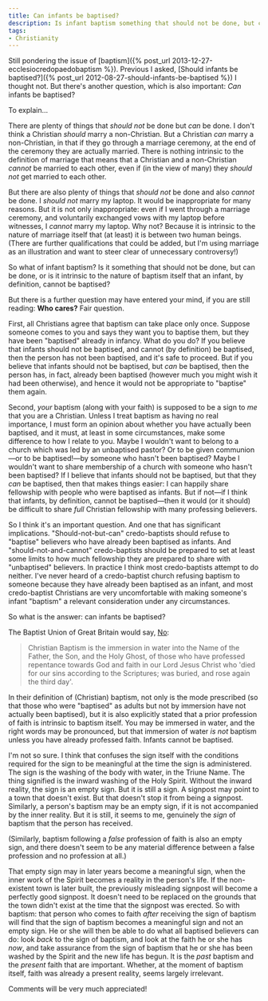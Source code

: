 ```yaml
---
title: Can infants be baptised?
description: Is infant baptism something that should not be done, but can be done, or is it intrinsic to the nature of baptism that an infant cannot be baptised?
tags:
- Christianity
---
```

Still pondering the issue of [baptism]({% post_url 2013-12-27-ecclesiocredopaedobaptism %}). Previous I asked, [Should infants be baptised?]({% post_url 2012-08-27-should-infants-be-baptised %}) I thought not. But there's another question, which is also important: _Can_ infants be baptised?

To explain...

There are plenty of things that _should not_ be done but _can_ be done. I don't think a Christian _should_ marry a non-Christian. But a Christian _can_ marry a non-Christian, in that if they go through a marriage ceremony, at the end of the ceremony they are actually married. There is nothing intrinsic to the definition of marriage that means that a Christian and a non-Christian _cannot_ be married to each other, even if (in the view of many) they _should not_ get married to each other.

But there are also plenty of things that _should not_ be done and also _cannot_ be done. I _should not_ marry my laptop. It would be inappropriate for many reasons. But it is not only inappropriate: even if I went through a marriage ceremony, and voluntarily exchanged vows with my laptop before witnesses, I _cannot_ marry my laptop. Why not? Because it is intrinsic to the nature of marriage itself that (at least) it is between two human beings. (There are further qualifications that could be added, but I'm using marriage as an illustration and want to steer clear of unnecessary controversy!)

So what of infant baptism? Is it something that should not be done, but can be done, or is it intrinsic to the nature of baptism itself that an infant, by definition, cannot be baptised?

But there is a further question may have entered your mind, if you are still reading: **Who cares?** Fair question.

First, all Christians agree that baptism can take place only once. Suppose someone comes to you and says they want you to baptise them, but they have been "baptised" already in infancy. What do you do? If you believe that infants should not be baptised, and cannot (by definition) be baptised, then the person has not been baptised, and it's safe to proceed. But if you believe that infants should not be baptised, but _can_ be baptised, then the person has, in fact, already been baptised (however much you might wish it had been otherwise), and hence it would not be appropriate to "baptise" them again.

Second, _your_ baptism (along with your faith) is supposed to be a sign to _me_ that you are a Christian. Unless I treat baptism as having no real importance, I must form an opinion about whether you have actually been baptised, and it must, at least in some circumstances, make some difference to how I relate to you. Maybe I wouldn't want to belong to a church which was led by an unbaptised pastor? Or to be given communion—or to be baptised!—by someone who hasn't been baptised? Maybe I wouldn't want to share membership of a church with someone who hasn't been baptised? If I believe that infants should not be baptised, but that they _can_ be baptised, then that makes things easier: I can happily share fellowship with people who were baptised as infants. But if not—if I think that infants, by definition, cannot be baptised—then it would (or it should) be difficult to share _full_ Christian fellowship with many professing believers.

So I think it's an important question. And one that has significant implications. "Should-not-but-can" credo-baptists should refuse to "baptise" believers who have already been baptised as infants. And "should-not-and-cannot" credo-baptists should be prepared to set at least some limits to how much fellowship they are prepared to share with "unbaptised" believers. In practice I think most credo-baptists attempt to do neither. I've never heard of a credo-baptist church refusing baptism to someone because they have already been baptised as an infant, and most credo-baptist Christians are very uncomfortable with making someone's infant "baptism" a relevant consideration under any circumstances.

So what is the answer: can infants be baptised?

The Baptist Union of Great Britain would say, [No](http://www.baptist.org.uk/what-is-a-baptist/declaration-of-principle.html):

> Christian Baptism is the immersion in water into the Name of the Father, the Son, and the Holy Ghost, of those who have professed repentance towards God and faith in our Lord Jesus Christ who 'died for our sins according to the Scriptures; was buried, and rose again the third day'.

In their definition of (Christian) baptism, not only is the mode prescribed (so that those who were "baptised" as adults but not by immersion have not actually been baptised), but it is also explicitly stated that a prior profession of faith is intrinsic to baptism itself. You may be immersed in water, and the right words may be pronounced, but that immersion of water _is not_ baptism unless you have already professed faith. Infants cannot be baptised.

I'm not so sure. I think that confuses the sign itself with the conditions required for the sign to be meaningful at the time the sign is administered. The sign is the washing of the body with water, in the Triune Name. The thing signified is the inward washing of the Holy Spirit. Without the inward reality, the sign is an empty sign. But it is still a sign. A signpost may point to a town that doesn't exist. But that doesn't stop it from being a signpost. Similarly, a person's baptism may be an empty sign, if it is not accompanied by the inner reality. But it is still, it seems to me, genuinely the _sign_ of baptism that the person has received.

(Similarly, baptism following a _false_ profession of faith is also an empty sign, and there doesn't seem to be any material difference between a false profession and no profession at all.)

That empty sign may in later years become a meaningful sign, when the inner work of the Spirit becomes a reality in the person's life. If the non-existent town is later built, the previously misleading signpost will become a perfectly good signpost. It doesn't need to be replaced on the grounds that the town didn't exist at the time that the signpost was erected. So with baptism: that person who comes to faith _after_ receiving the sign of baptism will find that the sign of baptism becomes a meaningful sign and not an empty sign. He or she will then be able to do what all baptised believers can do: look _back_ to the sign of baptism, and look at the faith he or she has _now_, and take assurance from the sign of baptism that he or she has been washed by the Spirit and the new life has begun. It is the _past_ baptism and the _present_ faith that are important. Whether, at the moment of baptism itself, faith was already a present reality, seems largely irrelevant.

Comments will be very much appreciated!
